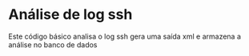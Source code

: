 # Análise de log ssh
Este código básico analisa o log ssh gera uma saída xml e armazena a análise no banco de dados
